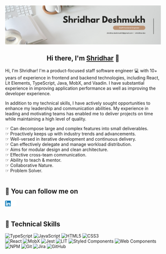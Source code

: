 ![banner](images/banner.png)

<h2 align="center">
Hi there, I'm <a href="http://shriidhar.dev/" target="_blank" rel="noreferrer">Shridhar</a> 👋
</h2>

Hi, I'm Shridhar! I'm a product-focused staff software engineer 💻 with 10+ years of experience in frontend and backend technologies, including React, Lit Elements, TypeScript, Java, MobX, and Vaadin. I have substantial experience in improving application performance as well as improving the developer experience.
<br />

In addition to my technical skills, I have actively sought opportunities to enhance my leadership and communication abilities. My experience in leading and motivating teams has enabled me to deliver projects on time while maintaining a high level of quality.
<br />

☞ Can decompose large and complex features into small deliverables. <br />
☞ Proactively keeps up with industry trends and advancements. <br />
☞ Well-versed in iterative development and continuous delivery. <br />
☞ Can effectively delegate and manage workload distribution. <br />
☞ Aims for modular design and clean architecture. <br />
☞ Effective cross-team communication. <br />
☞ Ability to teach & mentor. <br />
☞ Collaborative Nature. <br />
☞ Problem Solver.
<br /> <br />

## 🤝 You can follow me on

<a href="https://www.linkedin.com/in/shriidhar/" target="_blank"><img src="./images/linkedin.svg" width="18px" align="left" alt="Shridhar | LinkedIn" /></a>
<a href="https://github.com/Shridhad" target="_blank">
<img src="./images/github-mark-white.svg" width="18px" align="left" alt="Shridhar | GitHub" /></a>

<br /><br />

## 💼 Technical Skills

![TypeScript](https://img.shields.io/badge/typescript-%23007ACC.svg?style=for-the-badge&logo=typescript&logoColor=white)
![JavaScript](https://img.shields.io/badge/javascript-%23323330.svg?style=for-the-badge&logo=javascript&logoColor=%23F7DF1E)
![HTML5](https://img.shields.io/badge/html5-%23E34F26.svg?style=for-the-badge&logo=html5&logoColor=white)
![CSS3](https://img.shields.io/badge/css3-%231572B6.svg?style=for-the-badge&logo=css3&logoColor=white)
<br />
![React](https://img.shields.io/badge/react-%2320232a.svg?style=for-the-badge&logo=react&logoColor=%2361DAFB)
![MobX](https://img.shields.io/badge/mobx-white.svg?style=for-the-badge&logo=mobx&logoColor=%23FF9955)
![Jest](https://img.shields.io/badge/jest-%23C21325.svg?style=for-the-badge&logo=Jest)
![LIT](https://img.shields.io/badge/lit-%23324FFF.svg?style=for-the-badge&logo=Lit)
![Styled Components](https://img.shields.io/badge/styled--components-DB7093?style=for-the-badge&logo=styled-components&logoColor=white)
![Web Components](https://img.shields.io/badge/web_components-%2329ABE2.svg?style=for-the-badge&logo=webcomponentsdotorg&logoColor=white)
<br />
![NPM](https://img.shields.io/badge/NPM-%23000000.svg?style=for-the-badge&logo=npm&logoColor=white)
![Git](https://img.shields.io/badge/git-%23F05033.svg?style=for-the-badge&logo=git&logoColor=white)
![Jira](https://img.shields.io/badge/jira-%230052CC.svg?style=for-the-badge&logo=jira&logoColor=white)
![GitHub](https://img.shields.io/badge/Github_Actions-%23181717.svg?style=for-the-badge&logo=github-actions&logoColor=white)

<!--
**Shridhad/Shridhad** is a ✨ _special_ ✨ repository because its `README.md` (this file) appears on your GitHub profile.

Here are some ideas to get you started:

- 🔭 I’m currently working on ...
- 🌱 I’m currently learning ...
- 👯 I’m looking to collaborate on ...
- 🤔 I’m looking for help with ...
- 💬 Ask me about ...
- 📫 How to reach me: ...
- 😄 Pronouns: ...
- ⚡ Fun fact: ...
-->
